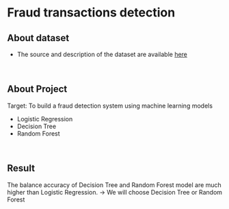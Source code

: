 # Fraud transactions detection
## About dataset
- The source and description of the dataset are available [here](https://www.kaggle.com/datasets/dermisfit/fraud-transactions-dataset?select=fraudTrain.csv)
<br>

## About Project
Target: To build a fraud detection system using machine learning models
<br>
  - Logistic Regression
  - Decision Tree
  - Random Forest
<br>

## Result
The balance accuracy of Decision Tree and Random Forest model are much higher than Logistic Regression. 
-> We will choose Decision Tree or Random Forest
